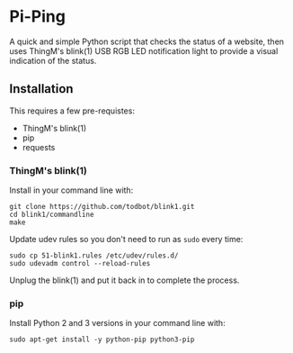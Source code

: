 # Pi-Ping
A quick and simple Python script that checks the status of a website, then uses ThingM's blink(1) USB RGB LED notification light to provide a visual indication of the status.

## Installation
This requires a few pre-requistes:
* ThingM's blink(1)
* pip
* requests

### ThingM's blink(1)
Install in your command line with:

```sudo apt-get install libusb-1.0-0-dev
git clone https://github.com/todbot/blink1.git
cd blink1/commandline
make
```

Update udev rules so you don't need to run as `sudo` every time:

```cd blink1/linux
sudo cp 51-blink1.rules /etc/udev/rules.d/
sudo udevadm control --reload-rules
```

Unplug the blink(1) and put it back in to complete the process.

### pip
Install Python 2 and 3 versions in your command line with:

```sudo apt-get install -y python-pip python3-pip```
